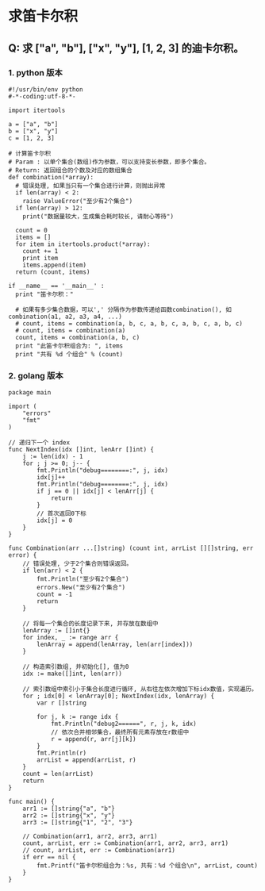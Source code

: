 # 求笛卡尔积

## Q: 求 ["a", "b"], ["x", "y"], [1, 2, 3] 的迪卡尔积。

### 1. python 版本
    #!/usr/bin/env python
    #-*-coding:utf-8-*-

    import itertools

    a = ["a", "b"]
    b = ["x", "y"]
    c = [1, 2, 3]

    # 计算笛卡尔积
    # Param : 以单个集合(数组)作为参数，可以支持变长参数，即多个集合。
    # Return: 返回组合的个数及对应的数组集合
    def combination(*array):
      # 错误处理, 如果当只有一个集合进行计算，则抛出异常
      if len(array) < 2:
        raise ValueError("至少有2个集合")
      if len(array) > 12:
        print("数据量较大，生成集合耗时较长, 请耐心等待")

      count = 0
      items = []
      for item in itertools.product(*array):
        count += 1
        print item
        items.append(item)
      return (count, items)

    if __name__ == '__main__' :
      print "笛卡尔积："

      # 如果有多少集合数据，可以',' 分隔作为参数传递给函数combination(), 如combination(a1, a2, a3, a4, ...)
      # count, items = combination(a, b, c, a, b, c, a, b, c, a, b, c)
      # count, items = combination(a)
      count, items = combination(a, b, c)
      print "此笛卡尔积组合为: ", items
      print "共有 %d 个组合" % (count)

### 2. golang 版本

    package main

    import (
        "errors"
        "fmt"
    )

    // 递归下一个 index
    func NextIndex(idx []int, lenArr []int) {
        j := len(idx) - 1
        for ; j >= 0; j-- {
            fmt.Println("debug========:", j, idx)
            idx[j]++
            fmt.Println("debug========:", j, idx)
            if j == 0 || idx[j] < lenArr[j] {
                return
            }
            // 首次返回0下标
            idx[j] = 0
        }
    }

    func Combination(arr ...[]string) (count int, arrList [][]string, err error) {
        // 错误处理, 少于2个集合则错误返回。
        if len(arr) < 2 {
            fmt.Println("至少有2个集合")
            errors.New("至少有2个集合")
            count = -1
            return
        }

        // 将每一个集合的长度记录下来, 并存放在数组中
        lenArray := []int{}
        for index, _ := range arr {
            lenArray = append(lenArray, len(arr[index]))
        }

        // 构造索引数组, 并初始化[], 值为0
        idx := make([]int, len(arr))

        // 索引数组中索引小于集合长度进行循环, 从右往左依次增加下标idx数值，实现遍历。
        for ; idx[0] < lenArray[0]; NextIndex(idx, lenArray) {
            var r []string

            for j, k := range idx {
                fmt.Println("debug2======", r, j, k, idx)
                // 依次合并相邻集合，最终所有元素存放在r数组中
                r = append(r, arr[j][k])
            }
            fmt.Println(r)
            arrList = append(arrList, r)
        }
        count = len(arrList)
        return
    }

    func main() {
        arr1 := []string{"a", "b"}
        arr2 := []string{"x", "y"}
        arr3 := []string{"1", "2", "3"}

        // Combination(arr1, arr2, arr3, arr1)
        count, arrList, err := Combination(arr1, arr2, arr3, arr1)
        // count, arrList, err := Combination(arr1)
        if err == nil {
            fmt.Printf("笛卡尔积组合为：%s, 共有：%d 个组合\n", arrList, count)
        }
    }

